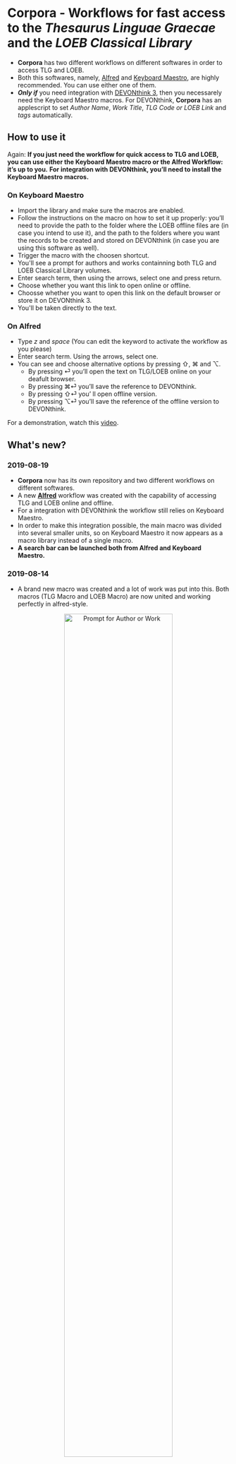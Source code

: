 # Corpora - Workflows for fast access to the _Thesaurus Linguae Graecae_ and the _LOEB Classical Library_  

- **Corpora** has two different workflows on different softwares in order to access TLG and LOEB.  
- Both this softwares, namely, [Alfred](https://www.alfredapp.com) and [Keyboard Maestro](https://www.keyboardmaestro.com), are highly recommended. You can use either one of them.  
- _**Only if**_ you need integration with [DEVONthink 3](https://www.devontechnologies.com/apps/devonthink), then you necessarely need the Keyboard Maestro macros. For DEVONthink, **Corpora** has an applescript to set _Author Name_, _Work Title_, _TLG Code or LOEB Link_ and _tags_ automatically.  

## How to use it

Again: **If you just need the workflow for quick access to TLG and LOEB, you can use either the Keyboard Maestro macro or the Alfred Workflow: it’s up to you.**
**For integration with DEVONthink, you’ll need to install the Keyboard Maestro macros.**

### On Keyboard Maestro
* Import the library and make sure the macros are enabled.
* Follow the instructions on the macro on how to set it up properly: you’ll need to provide the path to the folder where the LOEB offline files are (in case you intend to use it), and the path to the folders where you want the records to be created and stored on DEVONthink (in case you are using this software as well).
* Trigger the macro with the choosen shortcut.
* You'll see a prompt for authors and works containning both TLG and LOEB Classical Library volumes. 
* Enter search term, then using the arrows, select one and press return.
* Choose whether you want this link to open online or offline.
* Choosse whether you want to open this link on the default browser or store it on DEVONthink 3.
* You'll be taken directly to the text.

### On Alfred
* Type _z_ and _space_ (You can edit the keyword to activate the workflow as you please)
* Enter search term. Using the arrows, select one.
* You can see and choose alternative options by pressing ⇧, ⌘ and ⌥.
	* By pressing ⏎ you’ll open the text on TLG/LOEB online on your deafult browser.
	* By pressing ⌘⏎ you’ll save the reference to DEVONthink.
	* By pressing ⇧⏎ you’ ll open offline version.
	* By pressing ⌥⏎ you’ll save the reference of the offline version to DEVONthink.

For a demonstration, watch this [video](https://youtu.be/90hw0ER2bBQ).

## What's new?

### 2019-08-19
* **Corpora** now has its own repository and two different workflows on different softwares.
* A new [**Alfred**](https://www.alfredapp.com) workflow was created with the capability of accessing TLG and LOEB online and offline.
* For a integration with DEVONthink the workflow still relies on Keyboard Maestro.
* In order to make this integration possible, the main macro was divided into several smaller units, so on Keyboard Maestro it now appears as a macro library instead of a single macro.
* **A search bar can be launched both from Alfred and Keyboard Maestro.**

### 2019-08-14 

* A brand new macro was created and a lot of work was put into this. Both macros (TLG Macro and LOEB Macro) are now united and working perfectly in alfred-style.

<p align="center">  
<img src="https://github.com/bcdavasconcelos/mykmmlibrary/blob/master/Screenshots/corpora.png" alt="Prompt for Author or Work" width="70%" height="70%">
 </p>  

* Dependencies on third party plug-ins were eliminated!

* DT3: Author and work names, TLG code and tags are set automatically via Applescript. This relies on a new Keyboard Maestro 9.0 feature for JSON dictionaries.


> The macro use data collected by @fractaledmind ([Stephen Margheim](https://github.com/fractaledmind/Classical-Studies-Resources)) in JSON format, with modifications.
